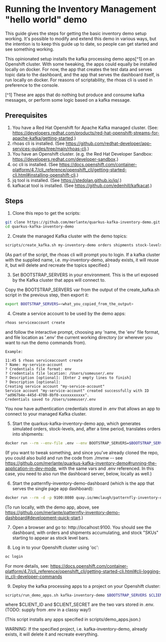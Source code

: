# Running the Inventory Management "hello world" demo
This guide gives the steps for getting the basic inventory demo setup working. It's possible to modify and extend this 
demo in various ways, but the intention is to keep this guide up to date, so people can get started and see something
working.

This opinionated setup installs the kafka processing demo apps[^1] on an Openshift cluster. With some tweaking, the apps could 
equally be installed locally on docker. For now, the app that creates the test data and serves topic data to the 
dashboard, and the app that serves the dashboard itself, is run locally on docker.
For reasons of scriptability, the rhoas cli is used in preference to the console.

[^1] These are apps that do nothing but produce and consume kafka messages, or perform some logic based on a kafka
message.

## Prerequisites

1. You have a Red Hat Openshift for Apache Kafka managed cluster. (See: https://developers.redhat.com/products/red-hat-openshift-streams-for-apache-kafka/getting-started.)
2. rhoas cli is installed. (See https://github.com/redhat-developer/app-services-guides/tree/main/rhoas-cli.)
3. You have an Openshift cluster. (e.g. the Red Hat Developer Sandbox: https://developers.redhat.com/developer-sandbox.)
4. oc cli is installed. (See https://docs.openshift.com/container-platform/4.7/cli_reference/openshift_cli/getting-started-cli.html#installing-openshift-cli.)
5. jq tool is installed. (See https://stedolan.github.io/jq/.)
6. kafkacat tool is installed. (See https://github.com/edenhill/kafkacat.)

## Steps

1. Clone this repo to get the scripts:
```bash
git clone https://github.com/merlante/quarkus-kafka-inventory-demo.git
cd quarkus-kafka-inventory-demo
```
2. Create the managed Kafka cluster with the demo topics:
```bash
scripts/create_kafka.sh my-inventory-demo orders shipments stock-levels reserved-stock available-stock
```
(As part of the script, the rhoas cli will prompt you to login. If a kafka cluster with the supplied name, 
i.e. my-inventory-demo, already exists, it will reuse it, but will delete and recreate the topics specified.)

3. Set BOOTSTRAP_SERVERS in your environment. This is the url exposed by the Kafka cluster that apps will connect to.

Copy the BOOTSTRAP_SERVERS var from the output of the create_kafka.sh script in the previous step, then export it:
```bash
export BOOTSTRAP_SERVERS=<what_you_copied_from_the_output>
```

4. Create a service account to be used by the demo apps:
```bash
rhoas serviceaccount create
```
and follow the interactive prompt, choosing any 'name, the 'env' file format, and file location as '.env' the current 
working directory (or wherever you want to run the demo commands from).
```
Example:

11:45 $ rhoas serviceaccount create
? Name: my-service-account
? Credentials file format: env
? Credentials file location: /Users/someuser/.env
? Description [optional]: [Enter 2 empty lines to finish]
? Description [optional]: 
Creating service account "my-service-account"
Service account "my-service-account" created successfully with ID "ad967b4e-445d-4780-8bf0-xxxxxxxxxxx".
Credentials saved to /Users/someuser/.env
```
You now have authentication credentials stored in .env that allows an app to connect to your managed Kafka cluster.

5. Start the quarkus-kafka-inventory-demo app, which generates simulated orders, stock-levels, and, after a time period, 
   translates orders into shipments:
```bash
docker run --rm --env-file .env --env BOOTSTRAP_SERVERS=$BOOTSTRAP_SERVERS --env TOKEN_ENDPOINT_URI=https://identity.api.openshift.com/auth/realms/rhoas/protocol/openid-connect/token -p8080:8080 quay.io/mmclaugh/quarkus-kafka-inventory-demo
```
(If you want to tweak something, and since you've already cloned the repo, you could also build and run the code from
./mvnw -- see https://github.com/merlante/quarkus-kafka-inventory-demo#running-the-application-in-dev-mode, with the
same vars and .env referenced. In this case, you need to also run the dashboard server, below, locally as well.)

6. Start the patternfly-inventory-demo-dashboard (which is the app that serves the single page app dashboard):
```bash
docker run --rm -d -p 9100:8080 quay.io/mmclaugh/patternfly-inventory-demo-dashboard
```
(To run locally, with the demo app, above, see https://github.com/merlante/patternfly-inventory-demo-dashboard#development-quick-start.)

7. Open a browser and go to: http://localhost:9100. You should see the dashboard, with orders and shipments accumulating,
and stock "SKUs" starting to appear as stock level bars.
 
8. Log in to your Openshift cluster using 'oc':
```bash
oc login
```
For more details, see: https://docs.openshift.com/container-platform/4.7/cli_reference/openshift_cli/getting-started-cli.html#cli-logging-in_cli-developer-commands
  
9. Deploy the kafka processing apps to a project on your Openshift cluster:
```bash
scripts/run_demo_apps.sh kafka-inventory-demo $BOOTSTRAP_SERVERS $CLIENT_ID $CLIENT_SECRET https://identity.api.openshift.com/auth/realms/rhoas/protocol/openid-connect/token
```
where $CLIENT_ID and $CLIENT_SECRET are the two vars stored in .env. (TODO: supply from .env in a classy way!)

(This script installs any apps specified in scripts/demo_apps.json.)

WARNING: If the specified project, i.e. kafka-inventory-demo, already exists, it will delete it and recreate everything.